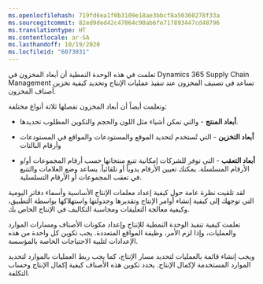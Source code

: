 ```yaml
---
ms.openlocfilehash: 719fd6ea1f0b3109e18ae3bbcf8a50360278f33a
ms.sourcegitcommit: 82ed9ded42c47064c90ab6fe717893447cd48796
ms.translationtype: HT
ms.contentlocale: ar-SA
ms.lasthandoff: 10/19/2020
ms.locfileid: "6073031"
---
```

تعلمت في هذه الوحدة النمطية أن أبعاد المخزون في Dynamics 365 Supply Chain Management تساعد في تصنيف المخزون عند تنفيذ عمليات الإنتاج وتحديد كيفية تخزين أصناف المخزون.

وتعلمت أيضاً أن أبعاد المخزون تفصلها ثلاثة أنواع مختلفة:

-   **أبعاد المنتج** - والتي تمكن أشياء مثل اللون والحجم والتكوين المطلوب تحديدها.

-   **أبعاد التخزين** - التي تُستخدم لتحديد الموقع والمستودعات والمواقع في المستودعات وأرقام البالتات

-   **أبعاد التعقب** - التي توفر للشركات إمكانية تتبع منتجاتها حسب أرقام المجموعات أو/و الأرقام المسلسلة. يمكنك تعيين الأرقام يدوياً أو تلقائياً. يساعد وضع العلامات والتتبع في تعقب المجموعات أو الأرقام التسلسلية.

لقد تلقيت نظرة عامة حول كيفية إعداد معلمات الإنتاج الأساسية وأسماء دفاتر اليومية التي توجهك إلى كيفية إنشاء أوامر الإنتاج وتقديرها وجدولتها واستهلاكها بواسطة التطبيق، وكيفية معالجة التعليقات ومحاسبة التكاليف في الإنتاج الخاص بك.

تعلمت كيفية تنفيذ الوحدة النمطية للإنتاج وإعداد مكونات الأصناف ومسارات الموارد والعمليات، وإذا لزم الأمر، وظيفة المواقع المتعددة. يجب تكوين كل واحدة من هذه الإعدادات لتلبية الاحتياجات الخاصة بالمؤسسة.

ويجب إنشاء قائمة بالعمليات لتحديد مسار الإنتاج، كما يجب ربط العمليات بالموارد لتحديد الموارد المستخدمة لإكمال الإنتاج. يحدد تكوين هذه الأصناف كيفية إكمال الإنتاج وحساب التكلفة.
